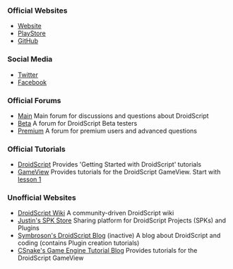 ### Official Websites
- [Website](http://droidscript.org)
- [PlayStore](https://play.google.com/store/apps/details?id=com.smartphoneremote.androidscriptfree)
- [GitHub](https://github.com/DroidScript)

### Social Media
- [Twitter](https://twitter.com/android_script)
- [Facebook](https://www.facebook.com/DroidScript)

### Official Forums
- [Main](https://groups.google.com/forum/#!forum/androidscript)
	Main forum for discussions and questions about DroidScript
- [Beta](https://groups.google.com/forum/#!forum/droidscriptbeta)
	A forum for DroidScript Beta testers
- [Premium](https://groups.google.com/forum/#!forum/droidscriptpremium)
	A forum for premium users and advanced questions

### Official Tutorials
- [DroidScript](http://androidscript.org/droidscript/tutorials)
	Provides 'Getting Started with DroidScript' tutorials
- [GameView](https://dsgameview.wixsite.com/gameview)
	Provides tutorials for the DroidScript GameView. Start with [lesson 1](https://dsgameview.wixsite.com/gameview/tutorial-1)

### Unofficial Websites
- [DroidScript Wiki](https://droidscript.org/wiki/doku.php)
	A community-driven DroidScript wiki
- [Justin's SPK Store](https://dspk.justplayer.de)
	Sharing platform for DroidScript Projects (SPKs) and Plugins
- [Symbroson's DroidScript Blog](https://symbroson.blogspot.com) (inactive)
	A blog about DroidScript and coding (contains Plugin creation tutorials)
- [CSnake's Game Engine Tutorial Blog](https://dsgameengine.blogspot.com)
	Provides tutorials for the DroidScript GameView

